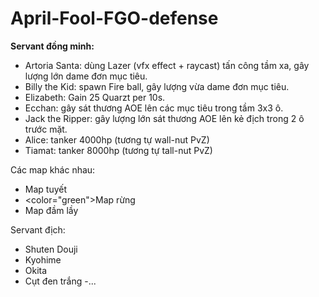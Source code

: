 # April-Fool-FGO-defense
<b>Servant đồng minh:</b>
- Artoria Santa: dùng Lazer (vfx effect + raycast) tấn công tầm xa, gây lượng lớn dame đơn mục tiêu.
- Billy the Kid: spawn Fire ball, gây lượng vừa dame đơn mục tiêu.
- Elizabeth: Gain 25 Quarzt per 10s.
- Ecchan: gây sát thương AOE lên các mục tiêu trong tầm 3x3 ô.
- Jack the Ripper: gây lượng lớn sát thương AOE lên kẻ địch trong 2 ô trước mặt.
- Alice: tanker 4000hp (tương tự wall-nut PvZ)
- Tiamat: tanker 8000hp (tương tự tall-nut PvZ)

Các map khác nhau:
- Map tuyết
- <color="green">Map rừng</color>
- Map đầm lầy

Servant địch:
- Shuten Douji
- Kyohime
- Okita
- Cụt đen trắng
-...
